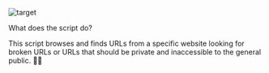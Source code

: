 ![target](https://github.com/helguyuser1/Parameter-Scaler/assets/129449907/10012d5c-9e5c-481d-9fcf-902a7ca6c4d3)

What does the script do?

This script browses and finds URLs from a specific website looking for broken URLs or URLs that should be private and inaccessible to the general public. 🎁📂
